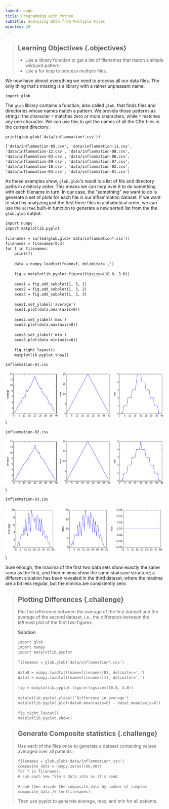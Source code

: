 ```yaml
---
layout: page
title: Programming with Python
subtitle: Analyzing Data from Multiple Files
minutes: 20
---
```

> ## Learning Objectives {.objectives}
>
> *   Use a library function to get a list of filenames that match a simple wildcard pattern.
> *   Use a for loop to process multiple files.

We now have almost everything we need to process all our data files.
The only thing that's missing is a library with a rather unpleasant name:

~~~ {.python}
import glob
~~~

The `glob` library contains a function, also called `glob`,
that finds files and directories whose names match a pattern.
We provide those patterns as strings:
the character `*` matches zero or more characters,
while `?` matches any one character.
We can use this to get the names of all the CSV files in the current directory:

~~~ {.python}
print(glob.glob('data/inflammation*.csv'))
~~~

~~~ {.output}
['data/inflammation-05.csv', 'data/inflammation-11.csv', 'data/inflammation-12.csv', 'data/inflammation-08.csv', 'data/inflammation-03.csv', 'data/inflammation-06.csv', 'data/inflammation-09.csv', 'data/inflammation-07.csv', 'data/inflammation-10.csv', 'data/inflammation-02.csv', 'data/inflammation-04.csv', 'data/inflammation-01.csv']
~~~

As these examples show,
`glob.glob`'s result is a list of file and directory paths in arbitrary order.
This means we can loop over it
to do something with each filename in turn.
In our case,
the "something" we want to do is generate a set of plots for each file in our inflammation dataset.
If we want to start by analyzing just the first three files in alphabetical order, we can use the `sorted` built-in function to generate a new sorted list from the the `glob.glob` output:

~~~ {.python}
import numpy
import matplotlib.pyplot

filenames = sorted(glob.glob('data/inflammation*.csv'))
filenames = filenames[0:3]
for f in filenames:
    print(f)

    data = numpy.loadtxt(fname=f, delimiter=',')

    fig = matplotlib.pyplot.figure(figsize=(10.0, 3.0))

    axes1 = fig.add_subplot(1, 3, 1)
    axes2 = fig.add_subplot(1, 3, 2)
    axes3 = fig.add_subplot(1, 3, 3)

    axes1.set_ylabel('average')
    axes1.plot(data.mean(axis=0))

    axes2.set_ylabel('max')
    axes2.plot(data.max(axis=0))

    axes3.set_ylabel('min')
    axes3.plot(data.min(axis=0))

    fig.tight_layout()
    matplotlib.pyplot.show()
~~~

~~~ {.output}
inflammation-01.csv
~~~

![Analysis of inflammation-01.csv](fig/03-loop_49_1.png)\


~~~ {.output}
inflammation-02.csv
~~~

![Analysis of inflammation-02.csv](fig/03-loop_49_3.png)\


~~~ {.output}
inflammation-03.csv
~~~

![Analysis of inflammation-03.csv](fig/03-loop_49_5.png)\

Sure enough,
the maxima of the first two data sets show exactly the same ramp as the first,
and their minima show the same staircase structure;
a different situation has been revealed in the third dataset,
where the maxima are a bit less regular, but the minima are consistently zero.


> ## Plotting Differences {.challenge}
>
> Plot the difference between the average of the first dataset and the average of the second dataset,
> i.e., the difference between the leftmost plot of the first two figures.
>
> **Solution**
>
> ~~~ {.python}
> import glob
> import numpy
> import matplotlib.pyplot
>
> filenames = glob.glob('data/inflammation*.csv')
>
> data0 = numpy.loadtxt(fname=filenames[0], delimiter=',')
> data1 = numpy.loadtxt(fname=filenames[1], delimiter=',')
>
> fig = matplotlib.pyplot.figure(figsize=(10.0, 3.0))
>
> matplotlib.pyplot.ylabel('Difference in average')
> matplotlib.pyplot.plot(data0.mean(axis=0) - data1.mean(axis=0))
>
> fig.tight_layout()
> matplotlib.pyplot.show()
> ~~~

> ## Generate Composite statistics {.challenge}
>
> Use each of the files once to generate a dataset containing values averaged over all patients:
>
>
> ~~~ {.python}
> filenames = glob.glob('data/inflammation*.csv')
> composite_data = numpy.zeros((60,40))
> for f in filenames:
> # sum each new file's data into as it's read
>
> # and then divide the composite_data by number of samples
> composite_data /= len(filenames)
> ~~~
>
> Then use pyplot to generate average, max, and min for all patients.
>
